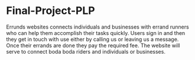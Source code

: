 # Final-Project-PLP

Errunds websites connects individuals and businesses with errand runners who can help them accomplish their tasks quickly.
Users sign in and then they get in touch with use either by calling us or leaving us a message.
Once their errands are done they pay the required fee. The website will serve to connect boda boda riders and individuals or businesses.
